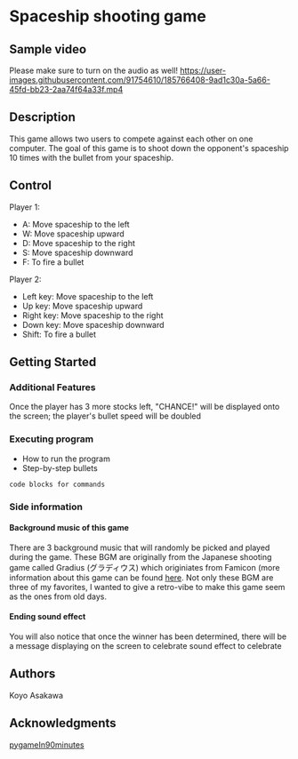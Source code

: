 

# Spaceship shooting game

## Sample video
Please make sure to turn on the audio as well! 
https://user-images.githubusercontent.com/91754610/185766408-9ad1c30a-5a66-45fd-bb23-2aa74f64a33f.mp4


## Description

This game allows two users to compete against each other on one computer. The goal of this game is to shoot down the opponent's spaceship 10 times with the bullet from your spaceship. 

## Control
Player 1:
- A: Move spaceship to the left
- W: Move spaceship upward
- D: Move spaceship to the right
- S: Move spaceship downward
- F: To fire a bullet

Player 2:
- Left key: Move spaceship to the left
- Up key: Move spaceship upward
- Right key: Move spaceship to the right
- Down key: Move spaceship downward
- Shift: To fire a bullet

## Getting Started



### Additional Features 
Once the player has 3 more stocks left, "CHANCE!" will be displayed onto the screen; the player's bullet speed will be doubled 

### Executing program

* How to run the program
* Step-by-step bullets
```
code blocks for commands
```


### Side information

#### Background music of this game
There are 3 background music that will randomly be picked and played during the game. These BGM are originally from the Japanese shooting game called Gradius (グラディウス) which originiates from Famicon (more information about this game can be found [here](https://en.wikipedia.org/wiki/Gradius). Not only these BGM are three of my favorites, I wanted to give a retro-vibe to make this game seem as the ones from old days. 

#### Ending sound effect
You will also notice that once the winner has been determined, there will be a message displaying on the screen to celebrate sound effect to celebrate 

## Authors

Koyo Asakawa

## Acknowledgments
[pygameIn90minutes](https://www.youtube.com/watch?v=jO6qQDNa2UY)
